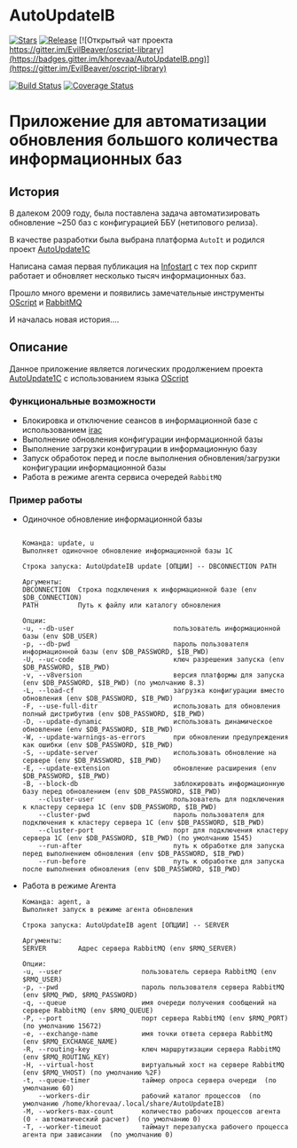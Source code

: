 # AutoUpdateIB

[![Stars](https://img.shields.io/github/stars/khorevaa/AutoUpdateIB.svg?label=Github%20%E2%98%85&a)](https://github.com/khorevaa/AutoUpdateIB/stargazers)
[![Release](https://img.shields.io/github/tag/khorevaa/AutoUpdateIB.svg?label=Last%20release&a)](https://github.com/khorevaa/AutoUpdateIB/releases)
[![Открытый чат проекта https://gitter.im/EvilBeaver/oscript-library](https://badges.gitter.im/khorevaa/AutoUpdateIB.png)](https://gitter.im/EvilBeaver/oscript-library)

[![Build Status](https://travis-ci.org/khorevaa/AutoUpdateIB.svg?branch=master)](https://travis-ci.org/khorevaa/AutoUpdateIB)
[![Coverage Status](https://sonar.silverbulleters.org/api/badges/measure?key=opensource-AutoUpdateIB&metric=coverage&blinking=true)](https://coveralls.io/github/khorevaa/AutoUpdateIB?branch=master)

# Приложение для автоматизации обновления большого количества информационных баз

## История

В далеком 2009 году, была поставлена задача автоматизировать обновление ~250 баз с конфигурацией ББУ (нетипового релиза).

В качестве разработки была выбрана платформа `AutoIt` и родился проект [AutoUpdate1C](https://github.com/khorevaa/AutoUpdate1C)

Написана самая первая публикация на [Infostart](https://infostart.ru/public/19727/) с тех пор скрипт работает и обновляет несколько тысяч информационных баз.

Прошло много времени и появились замечательные инструменты [OScript](http://oscript.io/) и [RabbitMQ](www.rabbitmq.com)

И началась новая история....

## Описание

Данное приложение является логических продолжением проекта [AutoUpdate1C](https://github.com/khorevaa/AutoUpdate1C) с использованием языка [OScript](http://oscript.io/)

### Функциональные возможности

* Блокировка и отключение сеансов в информационной базе с использованием [irac](https://github.com/arkuznetsov/irac)
* Выполнение обновления конфигурации информационной базы
* Выполнение загрузки конфигурации в информационную базу
* Запуск обработок перед и после выполнения обновления/загрузки конфигурации информационной базы
* Работа в режиме агента сервиса очередей `RabbitMQ`

### Пример работы

* Одиночное обновление информационной базы

    ```shell

    Команда: update, u
    Выполняет одиночное обновление информационной базы 1С

    Строка запуска: AutoUpdateIB update [ОПЦИИ] -- DBCONNECTION PATH

    Аргументы:
    DBCONNECTION  Строка подключения к информационной базе (env $DB_CONNECTION)
    PATH          Путь к файлу или каталогу обновления

    Опции:
    -u, --db-user                         пользователь информационной базы (env $DB_USER)
    -p, --db-pwd                          пароль пользователя информационной базы (env $DB_PASSWORD, $IB_PWD)
    -U, --uc-code                         ключ разрешения запуска (env $DB_PASSWORD, $IB_PWD)
    -v, --v8version                       версия платформы для запуска (env $DB_PASSWORD, $IB_PWD) (по умолчанию 8.3)
    -L, --load-cf                         загрузка конфигурации вместо обновления (env $DB_PASSWORD, $IB_PWD)
    -F, --use-full-ditr                   использовать для обновления полный дистрибутив (env $DB_PASSWORD, $IB_PWD)
    -D, --update-dynamic                  использовать динамическое обновление (env $DB_PASSWORD, $IB_PWD)
    -W, --update-warnings-as-errors       при обновлении предупреждения как ошибки (env $DB_PASSWORD, $IB_PWD)
    -S, --update-server                   использовать обновление на сервере (env $DB_PASSWORD, $IB_PWD)
    -E, --update-extension                обновление расширения (env $DB_PASSWORD, $IB_PWD)
    -B, --block-db                        заблокировать информационную базу перед обновлением (env $DB_PASSWORD, $IB_PWD)
        --cluster-user                    пользователь для подключения к кластеру сервера 1С (env $DB_PASSWORD, $IB_PWD)
        --cluster-pwd                     пароль пользователя для подключения к кластеру сервера 1С (env $DB_PASSWORD, $IB_PWD)
        --cluster-port                    порт для подключения кластеру сервера 1С (env $DB_PASSWORD, $IB_PWD) (по умолчанию 1545)
        --run-after                       путь к обработке для запуска перед выполнением обновления (env $DB_PASSWORD, $IB_PWD)
        --run-before                      путь к обработке для запуска после выполнения обновления (env $DB_PASSWORD, $IB_PWD)

    ```

* Работа в режиме Агента

    ```shell
    Команда: agent, a
    Выполняет запуск в режиме агента обновления

    Строка запуска: AutoUpdateIB agent [ОПЦИИ] -- SERVER

    Аргументы:
    SERVER        Адрес сервера RabbitMQ (env $RMQ_SERVER)

    Опции:
    -u, --user                    пользователь сервера RabbitMQ (env $RMQ_USER)
    -p, --pwd                     пароль пользователя сервера RabbitMQ (env $RMQ_PWD, $RMQ_PASSWORD)
    -q, --queue                   имя очереди получения сообщений на сервере RabbitMQ (env $RMQ_QUEUE)
    -P, --port                    порт сервера RabbitMQ (env $RMQ_PORT) (по умолчанию 15672)
    -e, --exchange-name           имя точки ответа сервера RabbitMQ (env $RMQ_EXCHANGE_NAME)
    -R, --routing-key             ключ маршрутизации сервера RabbitMQ (env $RMQ_ROUTING_KEY)
    -H, --virtual-host            виртуальный хост на сервере RabbitMQ (env $RMQ_VHOST) (по умолчанию %2F)
    -t, --queue-timer             таймер опроса сервера очереди  (по умолчанию 60)
        --workers-dir             рабочий каталог процессов  (по умолчанию /home/khorevaa/.local/share/AutoUpdateIB)
    -M, --workers-max-count       количество рабочих процессов агента (0 - автоматический расчет)  (по умолчанию 0)
    -T, --worker-timeuot          таймаут перезапуска рабочего процесса агента при зависании  (по умолчанию 0)
    ```